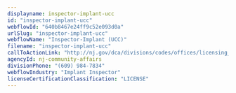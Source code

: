 ```yaml
---
displayname: inspector-implant-ucc
id: "inspector-implant-ucc"
webflowId: "640b8467e24ff9c52e093d0a"
urlSlug: "inspector-implant-ucc"
webflowName: "Inspector-Implant (UCC)"
filename: "inspector-implant-ucc"
callToActionLink: "http://nj.gov/dca/divisions/codes/offices/licensing_cont_ed.html"
agencyId: nj-community-affairs
divisionPhone: "(609) 984-7834"
webflowIndustry: "Implant Inspector"
licenseCertificationClassification: "LICENSE"
---
```

